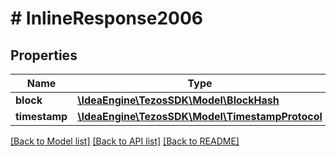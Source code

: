 # # InlineResponse2006

## Properties

Name | Type | Description | Notes
------------ | ------------- | ------------- | -------------
**block** | [**\IdeaEngine\TezosSDK\Model\BlockHash**](BlockHash.md) |  |
**timestamp** | [**\IdeaEngine\TezosSDK\Model\TimestampProtocol**](TimestampProtocol.md) |  |

[[Back to Model list]](../../README.md#models) [[Back to API list]](../../README.md#endpoints) [[Back to README]](../../README.md)
